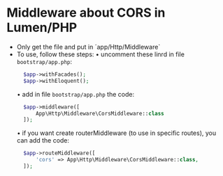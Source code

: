 # Middleware about CORS in Lumen/PHP

  - Only get the file and put in ´app/Http/Middleware`
  - To use, follow these steps:
    • uncomment these linrd in file `bootstrap/app.php`:
      ```php
        $app->withFacades();
        $app->withEloquent();
      ```
    • add in file `bootstrap/app.php` the code:
      ```php
        $app->middleware([
            App\Http\Middleware\CorsMiddleware::class
        ]);
      ```
    • if you want create routerMiddleware (to use in specific routes), you can add the code:
      ```php
        $app->routeMiddleware([
            'cors' => App\Http\Middleware\CorsMiddleware::class,
        ]);
      ```
